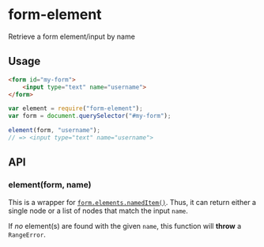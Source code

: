 # form-element

Retrieve a form element/input by name


## Usage

```html
<form id="my-form">
    <input type="text" name="username">
</form>
```

```js
var element = require("form-element");
var form = document.querySelector("#my-form");

element(form, "username");
// => <input type="text" name="username">
```

## API

### element(form, name)

This is a wrapper for
[`form.elements.namedItem()`](https://developer.mozilla.org/en-US/docs/Web/API/HTMLFormControlsCollection).
Thus, it can return either a single node or a list of nodes that match the input `name`.

If *no* element(s) are found with the given `name`, this function will **throw** a `RangeError`.
